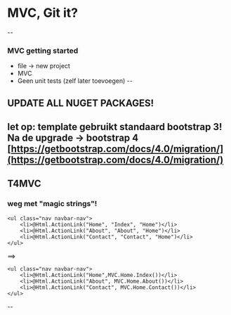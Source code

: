 # MVC, Git it?

--

### MVC getting started

* file -> new project
* MVC
* Geen unit tests (zelf later toevoegen)
--

## UPDATE ALL NUGET PACKAGES!

let op: template gebruikt standaard bootstrap 3! Na de upgrade -> bootstrap 4
[https://getbootstrap.com/docs/4.0/migration/](https://getbootstrap.com/docs/4.0/migration/)
--
## T4MVC 
### weg met "magic strings"!


```
<ul class="nav navbar-nav">
    <li>@Html.ActionLink("Home", "Index", "Home")</li>
    <li>@Html.ActionLink("About", "About", "Home")</li>
    <li>@Html.ActionLink("Contact", "Contact", "Home")</li>
</ul>
```
==> 

```
<ul class="nav navbar-nav">
    <li>@Html.ActionLink("Home",MVC.Home.Index())</li>
    <li>@Html.ActionLink("About", MVC.Home.About())</li>
    <li>@Html.ActionLink("Contact", MVC.Home.Contact())</li>
</ul>
```

--